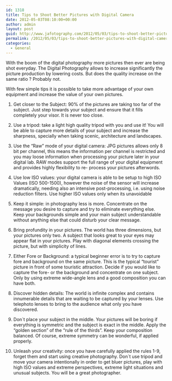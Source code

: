 ```yaml
---
id: 1318
title: Tips to Shoot Better Pictures with Digital Camera
date: 2012-05-03T08:10:00+00:00
author: admin
layout: post
guid: http://www.jafotography.com/2012/05/03/tips-to-shoot-better-pictures-with-digital-camera/
permalink: /2012/05/03/tips-to-shoot-better-pictures-with-digital-camera/
categories:
  - General
---
```

With the boom of the digital photography more pictures then ever are being shot everyday. The Digital Photography allows to increase significantly the picture production by lowering costs. But does the quality increase on the same ratio ? Probably not.

With few simple tips it is possible to take more advantage of your own equipment and increase the value of your own pictures.

1) Get closer to the Subject: 90% of the pictures are taking too far of the subject. Just step towards your subject and ensure that it fills completely your visor. It is never too close.

2) Use a tripod: take a light high quality tripod with you and use it! You will be able to capture more details of your subject and increase the sharpness, specially when taking scenic, architecture and landscapes.

3) Use the &#8220;Raw&#8221; mode of your digital camera: JPG pictures allows only 8 bit per channel, this means the information per channel is restricted and you may loose information when processing your picture later in your digital lab. RAW modes support the full range of your digital equipment and provides highly flexibility to re- process your pictures afterwords.

4) Use low ISO values: your digital camera is able to be setup to high ISO Values (ISO 500-1500), however the noise of the sensor will increase dramatically, needing also an intensive post-processing, i.e. using noise reduction filters. Use higher ISO values only when its unavoidable

5) Keep it simple: in photography less is more. Concentrate on the message you desire to capture and try to eliminate everything else. Keep your backgrounds simple and your main subject understandable without anything else that could disturb your clear message.

6) Bring profundity in your pictures. The world has three dimensions, but your pictures only two. A subject that looks great to your eyes may appear flat in your pictures. Play with diagonal elements crossing the picture, but with simplicity of lines.

7) Either Fore or Background: a typical beginner error is to try to capture fore and background on the same picture. This is the typical &#8220;tourist&#8221; picture in front of some touristic attraction. Decide if you would like to capture the fore- or the background and concentrate on one subject. Only by using extreme wide-angle lens and a good composition you can have both.

8) Discover hidden details: The world is infinite complex and contains innumerable details that are waiting to be captured by your lenses. Use telephoto lenses to bring to the audience what only you have discovered.

9) Don´t place your subject in the middle. Your pictures will be boring if everything is symmetric and the subject is exact in the middle. Apply the &#8220;golden section&#8221; of the &#8220;rule of the thirds&#8221;. Keep your composition balanced. Of course, extreme symmetry can be wonderful, if applied properly.

10) Unleash your creativity: once you have carefully applied the rules 1-9, forget them and start using creative photography. Don´t use tripod and move your camera intentionally in order to get bluer pictures, play with high ISO values and extreme perspectives, extreme light situations and unusual subjects. You will be a great photographer.
